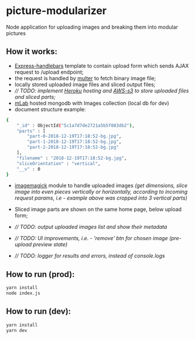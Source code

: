 # picture-modularizer
Node application for uploading images and breaking them into modular pictures

## How it works:
* [Express-handlebars](https://github.com/ericf/express-handlebars) template to contain upload form which sends AJAX request to /upload endpoint;
* the request is handled by [multer](https://github.com/expressjs/multer) to fetch binary image file;
* locally stored uploaded image files and sliced output files;
* *// TODO: implement [Heroku](https://www.heroku.com) hosting and [AWS-s3](https://aws.amazon.com/s3/) to store uploaded files and sliced parts;*
* [mLab](https://mlab.com/) hosted mongodb with Images collection (local db for dev)
* document structure example:

```bash
{
    "_id" : ObjectId("5c1a7d7de2721a5b5f083db2"),
    "parts" : [
        "part-0-2018-12-19T17:18:52-bg.jpg",
        "part-1-2018-12-19T17:18:52-bg.jpg",
        "part-2-2018-12-19T17:18:52-bg.jpg"
    ],
    "filename" : "2018-12-19T17:18:52-bg.jpg",
    "sliceOrientation" : "vertical",
    "__v" : 0
}
```

* [imagemagick](https://github.com/rsms/node-imagemagick) module to handle uploaded images *(get dimensions, slice image into even pieces vertically or horizontally, according to incoming request params, i.e - example above was cropped into 3 vertical parts)*

* Sliced image parts are shown on the same home page, below upload form;
* *// TODO: output uploaded images list and show their metadata*
* *// TODO: UI improvements, i.e. - 'remove' btn for chosen image (pre-upload preview state)*
* *// TODO: logger for results and errors, instead of console.logs*

## How to run (prod):
```bash
yarn install
node index.js
```

## How to run (dev):
```bash
yarn install
yarn dev
```